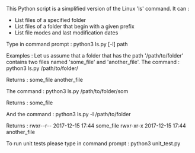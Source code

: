This Python script is a simplified version of the Linux 'ls' command.
It can :
- List files of a specified folder
- List files of a folder that begin with a given prefix
- List file modes and last modification dates


Type in command prompt :
python3 ls.py [-l] path

Examples :
Let us assume that a folder that has the path '/path/to/folder' contains two files named 'some_file' and 'another_file'.
The command :
python3 ls.py /path/to/folder/

Returns :
some_file
another_file

The command :
python3 ls.py /path/to/folder/som

Returns :
some_file

And the command :
python3 ls.py -l /path/to/folder

Returns :
rwxr--r--  2017-12-15 17:44 some_file
rwxr-xr-x  2017-12-15 17:44 another_file


To run unit tests please type in command prompt :
python3 unit_test.py